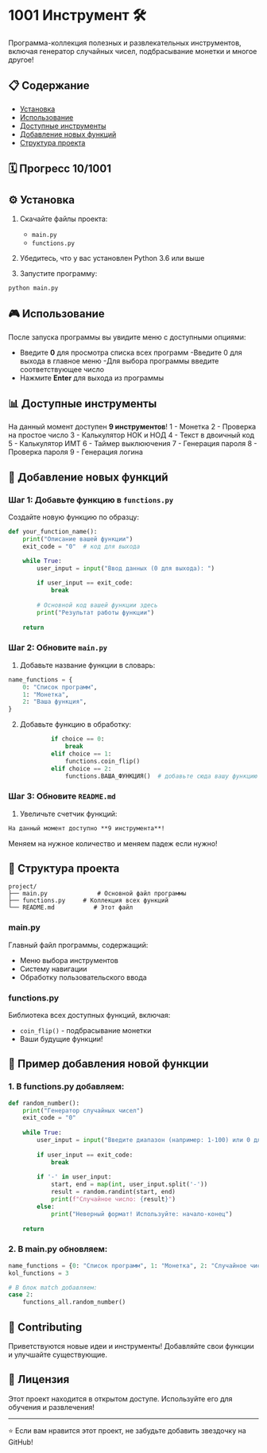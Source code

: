 # 1001 Инструмент 🛠️

Программа-коллекция полезных и развлекательных инструментов, включая генератор случайных чисел, подбрасывание монетки и многое другое!

## 📋 Содержание

- [Установка](#установка)
- [Использование](#использование)
- [Доступные инструменты](#доступные-инструменты)
- [Добавление новых функций](#добавление-новых-функций)
- [Структура проекта](#структура-проекта)

## 🗓 Прогресс 10/1001

## ⚙️ Установка

1. Скачайте файлы проекта:
   - `main.py`
   - `functions.py`

2. Убедитесь, что у вас установлен Python 3.6 или выше

3. Запустите программу:
```bash
python main.py
```

## 🎮 Использование

После запуска программы вы увидите меню с доступными опциями:

- Введите **0** для просмотра списка всех программ
        -Введите 0 для выхода в главное меню
        -Для выбора программы введите соответствующее число
- Нажмите **Enter** для выхода из программы

## 📊 Доступные инструменты

На данный момент доступен **9 инструментов**!
1 - Монетка
2 - Проверка на простое число
3 - Калькулятор НОК и НОД
4 - Текст в двоичный код
5 - Калькулятор ИМТ
6 - Таймер выклюючения
7 - Генерация пароля
8 - Проверка пароля
9 - Генерация логина

## 🔧 Добавление новых функций

### Шаг 1: Добавьте функцию в `functions.py`

Создайте новую функцию по образцу:

```python
def your_function_name():
    print("Описание вашей функции")
    exit_code = "0"  # код для выхода

    while True:
        user_input = input("Ввод данных (0 для выхода): ")
        
        if user_input == exit_code:
            break
        
        # Основной код вашей функции здесь
        print("Результат работы функции")
    
    return
```

### Шаг 2: Обновите `main.py`

1. Добавьте название функции в словарь:
```python
name_functions = {
    0: "Список программ",
    1: "Монетка",
    2: "Ваша функция",
}
```

2. Добавьте функцию в обработку:
```python
            if choice == 0:
                break
            elif choice == 1:
                functions.coin_flip()
            elif choice == 2:
                functions.ВАША_ФУНКЦИЯ()  # добавьте сюда вашу функцию
```
### Шаг 3: Обновите `README.md`

1. Увеличьте счетчик функций:
```md
На данный момент доступно **9 инструмента**!  
```
Меняем на нужное количество и меняем падеж если нужно!
## 📁 Структура проекта

```
project/
├── main.py              # Основной файл программы
├── functions.py     # Коллекция всех функций
└── README.md           # Этот файл
```

### main.py
Главный файл программы, содержащий:
- Меню выбора инструментов
- Систему навигации
- Обработку пользовательского ввода

### functions.py
Библиотека всех доступных функций, включая:
- `coin_flip()` - подбрасывание монетки
- Ваши будущие функции!

## 🚀 Пример добавления новой функции

### 1. В functions.py добавляем:
```python
def random_number():
    print("Генератор случайных чисел")
    exit_code = "0"
    
    while True:
        user_input = input("Введите диапазон (например: 1-100) или 0 для выхода: ")
        
        if user_input == exit_code:
            break
        
        if '-' in user_input:
            start, end = map(int, user_input.split('-'))
            result = random.randint(start, end)
            print(f"Случайное число: {result}")
        else:
            print("Неверный формат! Используйте: начало-конец")
    
    return
```

### 2. В main.py обновляем:
```python
name_functions = {0: "Список программ", 1: "Монетка", 2: "Случайное число"}
kol_functions = 3

# В блок match добавляем:
case 2:
    functions_all.random_number()
```

## 🤝 Contributing

Приветствуются новые идеи и инструменты! Добавляйте свои функции и улучшайте существующие.

## 📄 Лицензия

Этот проект находится в открытом доступе. Используйте его для обучения и развлечения!

---


⭐ Если вам нравится этот проект, не забудьте добавить звездочку на GitHub!


